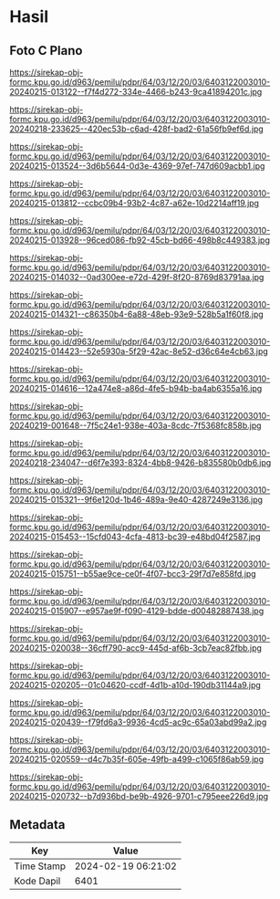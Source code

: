 # Hasil

## Foto C Plano

https://sirekap-obj-formc.kpu.go.id/d963/pemilu/pdpr/64/03/12/20/03/6403122003010-20240215-013122--f7f4d272-334e-4466-b243-9ca41894201c.jpg

https://sirekap-obj-formc.kpu.go.id/d963/pemilu/pdpr/64/03/12/20/03/6403122003010-20240218-233625--420ec53b-c6ad-428f-bad2-61a56fb9ef6d.jpg

https://sirekap-obj-formc.kpu.go.id/d963/pemilu/pdpr/64/03/12/20/03/6403122003010-20240215-013524--3d6b5644-0d3e-4369-97ef-747d609acbb1.jpg

https://sirekap-obj-formc.kpu.go.id/d963/pemilu/pdpr/64/03/12/20/03/6403122003010-20240215-013812--ccbc09b4-93b2-4c87-a62e-10d2214aff19.jpg

https://sirekap-obj-formc.kpu.go.id/d963/pemilu/pdpr/64/03/12/20/03/6403122003010-20240215-013928--96ced086-fb92-45cb-bd66-498b8c449383.jpg

https://sirekap-obj-formc.kpu.go.id/d963/pemilu/pdpr/64/03/12/20/03/6403122003010-20240215-014032--0ad300ee-e72d-429f-8f20-8769d83791aa.jpg

https://sirekap-obj-formc.kpu.go.id/d963/pemilu/pdpr/64/03/12/20/03/6403122003010-20240215-014321--c86350b4-6a88-48eb-93e9-528b5a1f60f8.jpg

https://sirekap-obj-formc.kpu.go.id/d963/pemilu/pdpr/64/03/12/20/03/6403122003010-20240215-014423--52e5930a-5f29-42ac-8e52-d36c64e4cb63.jpg

https://sirekap-obj-formc.kpu.go.id/d963/pemilu/pdpr/64/03/12/20/03/6403122003010-20240215-014616--12a474e8-a86d-4fe5-b94b-ba4ab6355a16.jpg

https://sirekap-obj-formc.kpu.go.id/d963/pemilu/pdpr/64/03/12/20/03/6403122003010-20240219-001648--7f5c24e1-938e-403a-8cdc-7f5368fc858b.jpg

https://sirekap-obj-formc.kpu.go.id/d963/pemilu/pdpr/64/03/12/20/03/6403122003010-20240218-234047--d6f7e393-8324-4bb8-9426-b835580b0db6.jpg

https://sirekap-obj-formc.kpu.go.id/d963/pemilu/pdpr/64/03/12/20/03/6403122003010-20240215-015321--9f6e120d-1b46-489a-9e40-4287249e3136.jpg

https://sirekap-obj-formc.kpu.go.id/d963/pemilu/pdpr/64/03/12/20/03/6403122003010-20240215-015453--15cfd043-4cfa-4813-bc39-e48bd04f2587.jpg

https://sirekap-obj-formc.kpu.go.id/d963/pemilu/pdpr/64/03/12/20/03/6403122003010-20240215-015751--b55ae9ce-ce0f-4f07-bcc3-29f7d7e858fd.jpg

https://sirekap-obj-formc.kpu.go.id/d963/pemilu/pdpr/64/03/12/20/03/6403122003010-20240215-015907--e957ae9f-f090-4129-bdde-d00482887438.jpg

https://sirekap-obj-formc.kpu.go.id/d963/pemilu/pdpr/64/03/12/20/03/6403122003010-20240215-020038--36cff790-acc9-445d-af6b-3cb7eac82fbb.jpg

https://sirekap-obj-formc.kpu.go.id/d963/pemilu/pdpr/64/03/12/20/03/6403122003010-20240215-020205--01c04620-ccdf-4d1b-a10d-190db31144a9.jpg

https://sirekap-obj-formc.kpu.go.id/d963/pemilu/pdpr/64/03/12/20/03/6403122003010-20240215-020439--f79fd6a3-9936-4cd5-ac9c-65a03abd99a2.jpg

https://sirekap-obj-formc.kpu.go.id/d963/pemilu/pdpr/64/03/12/20/03/6403122003010-20240215-020559--d4c7b35f-605e-49fb-a499-c1065f86ab59.jpg

https://sirekap-obj-formc.kpu.go.id/d963/pemilu/pdpr/64/03/12/20/03/6403122003010-20240215-020732--b7d936bd-be9b-4926-9701-c795eee226d9.jpg


## Metadata

| Key        | Value               |
| ---------- | ------------------- |
| Time Stamp | 2024-02-19 06:21:02 |
| Kode Dapil | 6401                |



